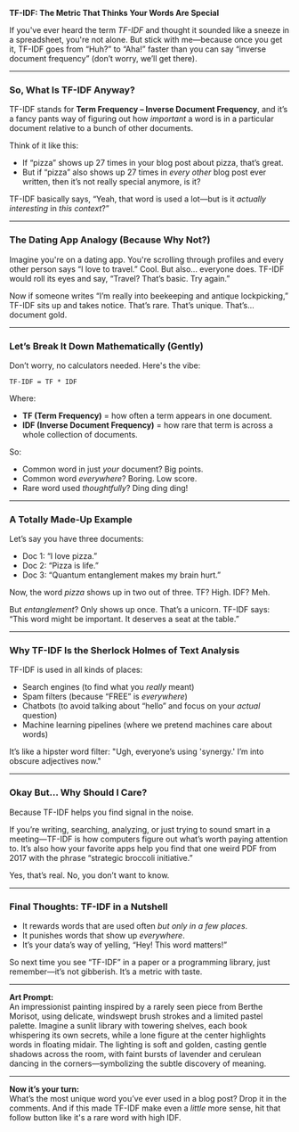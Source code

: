 **TF-IDF: The Metric That Thinks Your Words Are Special**

If you've ever heard the term *TF-IDF* and thought it sounded like a sneeze in a spreadsheet, you're not alone. But stick with me—because once you get it, TF-IDF goes from “Huh?” to “Aha!” faster than you can say “inverse document frequency” (don’t worry, we’ll get there).

---

### So, What Is TF-IDF Anyway?

TF-IDF stands for **Term Frequency – Inverse Document Frequency**, and it’s a fancy pants way of figuring out how *important* a word is in a particular document relative to a bunch of other documents.

Think of it like this:

- If “pizza” shows up 27 times in your blog post about pizza, that’s great.
- But if “pizza” also shows up 27 times in *every other* blog post ever written, then it’s not really special anymore, is it?

TF-IDF basically says, “Yeah, that word is used a lot—but is it *actually interesting* in *this context*?”

---

### The Dating App Analogy (Because Why Not?)

Imagine you're on a dating app. You're scrolling through profiles and every other person says “I love to travel.” Cool. But also... everyone does. TF-IDF would roll its eyes and say, “Travel? That’s basic. Try again.”

Now if someone writes “I’m really into beekeeping and antique lockpicking,” TF-IDF sits up and takes notice. That’s rare. That’s unique. That’s... document gold.

---

### Let’s Break It Down Mathematically (Gently)

Don’t worry, no calculators needed. Here's the vibe:

```
TF-IDF = TF * IDF
```

Where:

- **TF (Term Frequency)** = how often a term appears in one document.
- **IDF (Inverse Document Frequency)** = how rare that term is across a whole collection of documents.

So:

- Common word in just *your* document? Big points.
- Common word *everywhere*? Boring. Low score.
- Rare word used *thoughtfully*? Ding ding ding!

---

### A Totally Made-Up Example

Let’s say you have three documents:

- Doc 1: “I love pizza.”
- Doc 2: “Pizza is life.”
- Doc 3: “Quantum entanglement makes my brain hurt.”

Now, the word *pizza* shows up in two out of three. TF? High. IDF? Meh.

But *entanglement*? Only shows up once. That’s a unicorn. TF-IDF says: “This word might be important. It deserves a seat at the table.”

---

### Why TF-IDF Is the Sherlock Holmes of Text Analysis

TF-IDF is used in all kinds of places:

- Search engines (to find what you *really* meant)
- Spam filters (because “FREE” is *everywhere*)
- Chatbots (to avoid talking about “hello” and focus on your *actual* question)
- Machine learning pipelines (where we pretend machines care about words)

It’s like a hipster word filter: "Ugh, everyone’s using 'synergy.' I’m into obscure adjectives now."

---

### Okay But... Why Should I Care?

Because TF-IDF helps you find signal in the noise.

If you’re writing, searching, analyzing, or just trying to sound smart in a meeting—TF-IDF is how computers figure out what’s worth paying attention to. It’s also how your favorite apps help you find that one weird PDF from 2017 with the phrase “strategic broccoli initiative.”

Yes, that’s real. No, you don’t want to know.

---

### Final Thoughts: TF-IDF in a Nutshell

- It rewards words that are used often *but only in a few places*.
- It punishes words that show up *everywhere*.
- It’s your data’s way of yelling, “Hey! This word matters!”

So next time you see “TF-IDF” in a paper or a programming library, just remember—it’s not gibberish. It’s a metric with taste.

---

**Art Prompt:**  
An impressionist painting inspired by a rarely seen piece from Berthe Morisot, using delicate, windswept brush strokes and a limited pastel palette. Imagine a sunlit library with towering shelves, each book whispering its own secrets, while a lone figure at the center highlights words in floating midair. The lighting is soft and golden, casting gentle shadows across the room, with faint bursts of lavender and cerulean dancing in the corners—symbolizing the subtle discovery of meaning.

---

**Now it’s your turn:**  
What’s the most unique word you’ve ever used in a blog post? Drop it in the comments. And if this made TF-IDF make even a *little* more sense, hit that follow button like it's a rare word with high IDF.